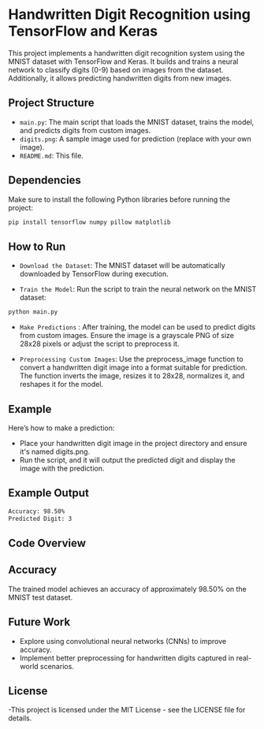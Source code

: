 # Handwritten Digit Recognition using TensorFlow and Keras

This project implements a handwritten digit recognition system using the MNIST dataset with TensorFlow and Keras. It builds and trains a neural network to classify digits (0-9) based on images from the dataset. Additionally, it allows predicting handwritten digits from new images.

## Project Structure

- `main.py`: The main script that loads the MNIST dataset, trains the model, and predicts digits from custom images.
- `digits.png`: A sample image used for prediction (replace with your own image).
- `README.md`: This file.

## Dependencies

Make sure to install the following Python libraries before running the project:

```bash
pip install tensorflow numpy pillow matplotlib
```
## How to Run
- `Download the Dataset`: The MNIST dataset will be automatically downloaded by TensorFlow during execution.

- `Train the Model`: Run the script to train the neural network on the MNIST dataset:

```bash
python main.py
```
- `Make Predictions` : After training, the model can be used to predict digits from custom images. Ensure the image is a grayscale PNG of size 28x28 pixels or adjust the script to preprocess it.

- `Preprocessing Custom Images`: Use the preprocess_image function to convert a handwritten digit image into a format suitable for prediction. The function inverts the image, resizes it to 28x28, normalizes it, and reshapes it for the model.
## Example
Here’s how to make a prediction:

- Place your handwritten digit image in the project directory and ensure it's named digits.png.
- Run the script, and it will output the predicted digit and display the image with the prediction.

## Example Output
```bash
Accuracy: 98.50%
Predicted Digit: 3
```
## Code Overview
## Accuracy
The trained model achieves an accuracy of approximately 98.50% on the MNIST test dataset.

## Future Work
- Explore using convolutional neural networks (CNNs) to improve accuracy.
- Implement better preprocessing for handwritten digits captured in real-world scenarios.
## License
-This project is licensed under the MIT License - see the LICENSE file for details.






